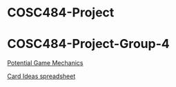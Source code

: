 # COSC484-Project

# COSC484-Project-Group-4

[Potential Game Mechanics](https://tu-my.sharepoint.com/:w:/g/personal/colive9_students_towson_edu/EUNJ8HQ8N1xPiCloWGAFt0EBeu87fe_-cWc7bBHaFbN1_A?e=GgyVNy)

[Card Ideas spreadsheet](https://tu-my.sharepoint.com/:x:/g/personal/colive9_students_towson_edu/EfMEa5tfsRlMtnz7UlbTD_8BgYQwuRjSfMEm4pubseWdOQ?e=Egl2eu)

